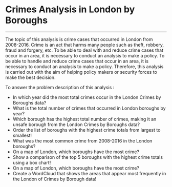 # Crimes Analysis in London by Boroughs
---
The topic of this analysis is crime cases that occurred in London from 2008-2016. Crime is an act that harms many people such as theft, robbery, fraud and forgery, etc. To be able to deal with and reduce crime cases that occur in an area, it is necessary to conduct an analysis to make a policy. To be able to handle and reduce crime cases that occur in an area, it is necessary to conduct an analysis to make a policy. Therefore, this analysis is carried out with the aim of helping policy makers or security forces to make the best decision.

To answer the problem description of this analysis :
* In which year did the most total crimes occur in the London Crimes by Boroughs data?
* What is the total number of crimes that occurred in London boroughs by year?
* Which borough has the highest total number of crimes, making it an unsafe borough from the London Crimes by Boroughs data?
* Order the list of boroughs with the highest crime totals from largest to smallest!
* What was the most common crime from 2008-2016 in the London boroughs?
* On a map of London, which boroughs have the most crime?
* Show a comparison of the top 5 boroughs with the highest crime totals using a box chart!
* On a map of London, which boroughs have the most crime?
* Create a WordCloud that shows the areas that appear most frequently in the London of Crimes by Borough data!
